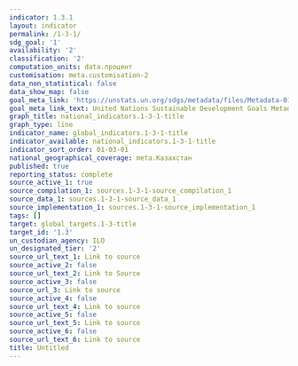 ```yaml
---
indicator: 1.3.1
layout: indicator
permalink: /1-3-1/
sdg_goal: '1'
availability: '2'
classification: '2'
computation_units: data.процент
customisation: meta.customisation-2
data_non_statistical: false
data_show_map: false
goal_meta_link: 'https://unstats.un.org/sdgs/metadata/files/Metadata-01-03-01a.pdf'
goal_meta_link_text: United Nations Sustainable Development Goals Metadata (pdf 894kB)
graph_title: national_indicators.1-3-1-title
graph_type: line
indicator_name: global_indicators.1-3-1-title
indicator_available: national_indicators.1-3-1-title
indicator_sort_order: 01-03-01
national_geographical_coverage: meta.Казахстан
published: true
reporting_status: complete
source_active_1: true
source_compilation_1: sources.1-3-1-source_compilation_1
source_data_1: sources.1-3-1-source_data_1
source_implementation_1: sources.1-3-1-source_implementation_1
tags: []
target: global_targets.1-3-title
target_id: '1.3'
un_custodian_agency: ILO
un_designated_tier: '2'
source_url_text_1: Link to source
source_active_2: false
source_url_text_2: Link to Source
source_active_3: false
source_url_3: Link to source
source_active_4: false
source_url_text_4: Link to source
source_active_5: false
source_url_text_5: Link to source
source_active_6: false
source_url_text_6: Link to source
title: Untitled
---
```

